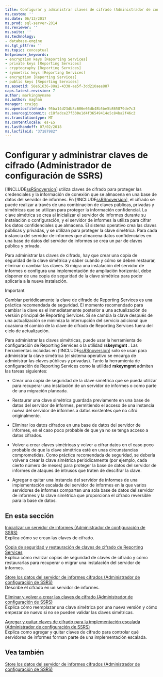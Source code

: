 ```yaml
---
title: Configurar y administrar claves de cifrado (Administrador de configuración de SSRS) | Microsoft Docs
ms.custom: ''
ms.date: 06/13/2017
ms.prod: sql-server-2014
ms.reviewer: ''
ms.suite: ''
ms.technology:
- database-engine
ms.tgt_pltfrm: ''
ms.topic: conceptual
helpviewer_keywords:
- encryption keys [Reporting Services]
- private keys [Reporting Services]
- cryptography [Reporting Services]
- symmetric keys [Reporting Services]
- encryption [Reporting Services]
- public keys [Reporting Services]
ms.assetid: 58e61636-88a2-4338-ae5f-3dd210aee887
caps.latest.revision: 7
author: markingmyname
ms.author: maghan
manager: craigg
ms.openlocfilehash: 95ba14d23db8c606e66db48b5be5b865879de7c3
ms.sourcegitcommit: c18fadce27f330e1d4f36549414e5c84ba2f46c2
ms.translationtype: MT
ms.contentlocale: es-ES
ms.lasthandoff: 07/02/2018
ms.locfileid: "37187982"
---
```

# <a name="configure-and-manage-encryption-keys-ssrs-configuration-manager"></a>Configurar y administrar claves de cifrado (Administrador de configuración de SSRS)
  [!INCLUDE[ssRSnoversion](../../includes/ssrsnoversion-md.md)] utiliza claves de cifrado para proteger las credenciales y la información de conexión que se almacena en una base de datos del servidor de informes. En [!INCLUDE[ssRSnoversion](../../includes/ssrsnoversion-md.md)], el cifrado se puede realizar a través de una combinación de claves públicas, privadas y simétricas que se utilizan para proteger la información confidencial. La clave simétrica se crea al inicializar el servidor de informes durante su instalación o configuración, y el servidor de informes la utiliza para cifrar los datos confidenciales que almacena. El sistema operativo crea las claves públicas y privadas, y se utilizan para proteger la clave simétrica. Para cada instancia del servidor de informes que almacena datos confidenciales en una base de datos del servidor de informes se crea un par de claves pública y privada.  
  
 Para administrar las claves de cifrado, hay que crear una copia de seguridad de la clave simétrica y saber cuándo y cómo se deben restaurar, eliminar o cambiar las claves. Si migra una instalación del servidor de informes o configura una implementación de ampliación horizontal, debe disponer de una copia de seguridad de la clave simétrica para poder aplicarla a la nueva instalación.  
  
> [!IMPORTANT]  
>  Cambiar periódicamente la clave de cifrado de Reporting Services es una práctica recomendada de seguridad. El momento recomendado para cambiar la clave es el inmediatamente posterior a una actualización de versión principal de Reporting Services. Si se cambia la clave después de una actualización se minimiza la interrupción del servicio adicional que ocasiona el cambio de la clave de cifrado de Reporting Services fuera del ciclo de actualización.  
  
 Para administrar las claves simétricas, puede usar la herramienta de configuración de Reporting Services o la utilidad **rskeymgmt** . Las herramientas incluidas en [!INCLUDE[ssRSnoversion](../../includes/ssrsnoversion-md.md)] solo se usan para administrar la clave simétrica (el sistema operativo se encarga de administrar las claves públicas y privadas). Tanto la herramienta de configuración de Reporting Services como la utilidad **rskeymgmt** admiten las tareas siguientes:  
  
-   Crear una copia de seguridad de la clave simétrica que se pueda utilizar para recuperar una instalación de un servidor de informes o como parte de una migración planeada.  
  
-   Restaurar una clave simétrica guardada previamente en una base de datos del servidor de informes, permitiendo el acceso de una instancia nueva del servidor de informes a datos existentes que no cifró originalmente.  
  
-   Eliminar los datos cifrados en una base de datos del servidor de informes, en el caso poco probable de que ya no se tenga acceso a datos cifrados.  
  
-   Volver a crear claves simétricas y volver a cifrar datos en el caso poco probable de que la clave simétrica esté en unas circunstancias comprometidas. Como práctica recomendada de seguridad, se debería volver a crear la clave simétrica periódicamente (por ejemplo, cada cierto número de meses) para proteger la base de datos del servidor de informes de ataques de intrusos que traten de descifrar la clave.  
  
-   Agregar o quitar una instancia del servidor de informes de una implementación escalada del servidor de informes en la que varios servidores de informes comparten una sola base de datos del servidor de informes y la clave simétrica que proporciona el cifrado reversible para la base de datos.  
  
## <a name="in-this-section"></a>En esta sección  
 [Inicializar un servidor de informes &#40;Administrador de configuración de SSRS&#41;](ssrs-encryption-keys-initialize-a-report-server.md)  
 Explica cómo se crean las claves de cifrado.  
  
 [Copia de seguridad y restauración de claves de cifrado de Reporting Services](ssrs-encryption-keys-back-up-and-restore-encryption-keys.md)  
 Explica cómo realizar copias de seguridad de claves de cifrado y cómo restaurarlas para recuperar o migrar una instalación del servidor de informes.  
  
 [Store los datos del servidor de informes cifrados &#40;Administrador de configuración de SSRS&#41;](ssrs-encryption-keys-store-encrypted-report-server-data.md)  
 Describe el cifrado en un servidor de informes.  
  
 [Eliminar y volver a crear las claves de cifrado &#40;Administrador de configuración de SSRS&#41;](ssrs-encryption-keys-delete-and-re-create-encryption-keys.md)  
 Explica cómo reemplazar una clave simétrica por una nueva versión y cómo empezar de nuevo si no se pueden validar las claves simétricas.  
  
 [Agregar y quitar claves de cifrado para la implementación escalada &#40;Administrador de configuración de SSRS&#41;](add-and-remove-encryption-keys-for-scale-out-deployment.md)  
 Explica como agregar y quitar claves de cifrado para controlar qué servidores de informes forman parte de una implementación escalada.  
  
## <a name="see-also"></a>Vea también  
 [Store los datos del servidor de informes cifrados &#40;Administrador de configuración de SSRS&#41;](ssrs-encryption-keys-store-encrypted-report-server-data.md)  
  
  
